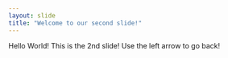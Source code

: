 ```yaml
---
layout: slide
title: "Welcome to our second slide!"
---
```

Hello World! This is the 2nd slide!
Use the left arrow to go back!
